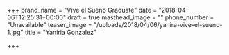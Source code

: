 +++
brand_name = "Vive el Sueño Graduate"
date = "2018-04-06T12:25:31+00:00"
draft = true
masthead_image = ""
phone_number = "Unavailable"
teaser_image = "/uploads/2018/04/06/yanira-vive-el-sueno-1.jpg"
title = "Yaniria Gonzalez"

+++
